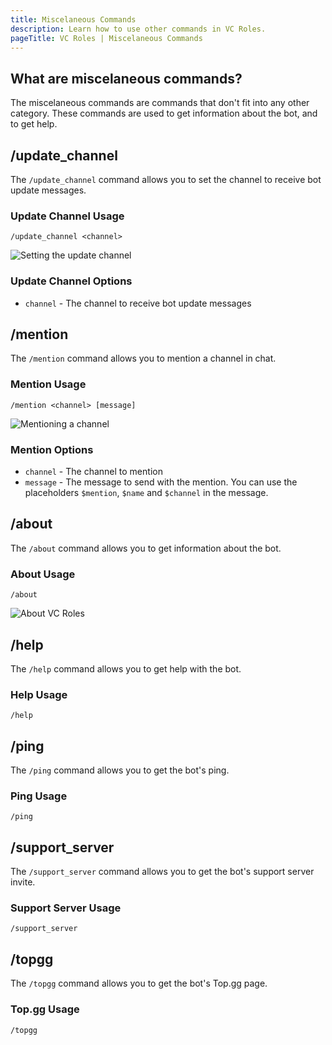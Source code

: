 ```yaml
---
title: Miscelaneous Commands
description: Learn how to use other commands in VC Roles.
pageTitle: VC Roles | Miscelaneous Commands
---
```


## What are miscelaneous commands?

The miscelaneous commands are commands that don't fit into any other category. These commands are used to get information about the bot, and to get help.

## /update_channel

The `/update_channel` command allows you to set the channel to receive bot update messages.

### Update Channel Usage

`/update_channel <channel>`

![Setting the update channel](/assets/update-channel-command.png)

### Update Channel Options

-   `channel` - The channel to receive bot update messages

## /mention

The `/mention` command allows you to mention a channel in chat.

### Mention Usage

`/mention <channel> [message]`

![Mentioning a channel](/assets/mention-command.png)

### Mention Options

-   `channel` - The channel to mention
-   `message` - The message to send with the mention. You can use the placeholders `$mention`, `$name` and `$channel` in the message.

## /about

The `/about` command allows you to get information about the bot.

### About Usage

`/about`

![About VC Roles](/assets/about-command.png)

## /help

The `/help` command allows you to get help with the bot.

### Help Usage

`/help`

## /ping

The `/ping` command allows you to get the bot's ping.

### Ping Usage

`/ping`

## /support_server

The `/support_server` command allows you to get the bot's support server invite.

### Support Server Usage

`/support_server`

## /topgg

The `/topgg` command allows you to get the bot's Top.gg page.

### Top.gg Usage

`/topgg`
